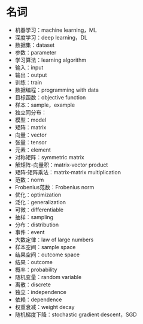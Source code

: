 # 名词

- 机器学习：machine learning，ML
- 深度学习：deep learning，DL
- 数据集：dataset
- 参数：parameter
- 学习算法：learning algorithm
- 输入：input
- 输出：output
- 训练：train
- 数据编程：programming with data
- 目标函数：objective function
- 样本：sample，example
- 独立同分布：
- 模型：model
- 矩阵：matrix
- 向量：vector
- 张量：tensor
- 元素：element
- 对称矩阵：symmetric matrix
- 解矩阵-向量积：matrix‐vector product
- 矩阵‐矩阵乘法：matrix‐matrix multiplication
- 范数：norm
- Frobenius范数：Frobenius norm
- 优化：optimization
- 泛化：generalization
- 可微：differentiable
- 抽样：sampling
- 分布：distribution
- 事件：event
- 大数定律：law of large numbers
- 样本空间：sample space
- 结果空间：outcome space
- 结果：outcome
- 概率：probability
- 随机变量：random variable
- 离散：discrete
- 独立：independence
- 依赖：dependence
- 权重衰减：weight decay
- 随机梯度下降：stochastic gradient descent，SGD









